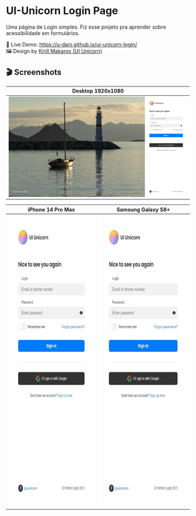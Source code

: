 # UI-Unicorn Login Page
Uma página de Login simples. Fiz esse projeto pra aprender sobre acessibilidade em formulários.

🌠 Live Demo: <a href="https://u-dani.github.io/ui-unicorn-login/" target="_blank">https://u-dani.github.io/ui-unicorn-login/</a> <br>
🖼️ Design by <a href="https://www.figma.com/community/file/1050476989533233612/login-page-perfect-ui-freebie" target="_blank">Kirill Makarov (UI Unicorn)</a>

## 🎬 Screenshots
| Desktop 1920x1080 |
|:-------:|
| <img src="images/demo/desktop.jpeg" /> |

| iPhone 14 Pro Max  | Samsung Galaxy S8+ |
|:--------:|:------:|
| <img src="images/demo/mobile1.jpeg" height="800px" /> | <img src="images/demo/mobile1.jpeg" height="800px" /> |



